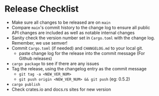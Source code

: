 Release Checklist
=================

* Make sure all changes to be released are on `main`
* Compare `main`'s commit history to the change log to ensure all public API changes are included as well as notable internal changes
* Sanity check the version number set in `Cargo.toml` with the change log. Remember, we use semver!
* Commit `Cargo.toml` (if needed) and `CHANGELOG.md` to your local git. 
  - paste change log for the release into the commit message (For Github releases)
* `cargo package` to see if there are any issues
* Tag the release, using the changelog entry as the commit message
  - `git tag -a <NEW_VER_NUM>`
  - `git push origin <NEW_VER_NUM> && git push` (eg: 0.5.2)
* `cargo publish`
* Check crates.io and docs.rs sites for new version